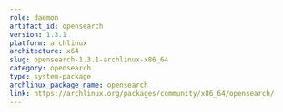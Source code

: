 ```yaml
---
role: daemon
artifact_id: opensearch
version: 1.3.1
platform: archlinux
architecture: x64
slug: opensearch-1.3.1-archlinux-x86_64
category: opensearch
type: system-package
archlinux_package_name: opensearch
link: https://archlinux.org/packages/community/x86_64/opensearch/
---
```

